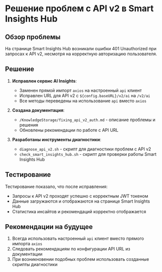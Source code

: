# Решение проблем с API v2 в Smart Insights Hub

## Обзор проблемы

На странице Smart Insights Hub возникали ошибки 401 Unauthorized при запросах к API v2, несмотря на корректную авторизацию пользователя.

## Решение

1. **Исправлен сервис AI Insights**:

   - Заменен прямой импорт `axios` на настроенный `api` клиент
   - Исправлен URL для API v2 с `${config.baseURL}/v2/ai` на `/v2/ai`
   - Все методы переведены на использование `api` вместо `axios`

2. **Создана документация**:

   - `/KnowledgeStorage/fixing_api_v2_auth.md` - описание проблемы и решения
   - Обновлены рекомендации по работе с API URL

3. **Разработаны инструменты диагностики**:
   - `diagnose_api_v2.sh` - скрипт для диагностики проблем с API v2
   - `check_smart_insights_hub.sh` - скрипт для проверки работы Smart Insights Hub

## Тестирование

Тестирование показало, что после исправления:

- Запросы к API v2 проходят успешно с корректным JWT токеном
- Данные загружаются и отображаются на странице Smart Insights Hub
- Статистика инсайтов и рекомендаций корректно отображается

## Рекомендации на будущее

1. Всегда использовать настроенный `api` клиент вместо прямого импорта `axios`
2. Следовать рекомендациям по конфигурации API URL из документации
3. При возникновении подобных проблем использовать созданные скрипты диагностики
